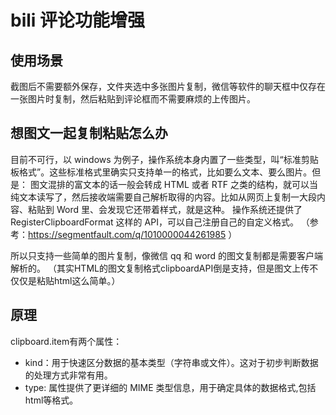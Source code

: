 # bili 评论功能增强

## 使用场景

截图后不需要额外保存，文件夹选中多张图片复制，微信等软件的聊天框中仅存在一张图片时复制，然后粘贴到评论框而不需要麻烦的上传图片。

## 想图文一起复制粘贴怎么办

目前不可行，以 windows 为例子，操作系统本身内置了一些类型，叫“标准剪贴板格式”。这些标准格式里确实只支持单一的格式，比如要么文本、要么图片。但是：
图文混排的富文本的话一般会转成 HTML 或者 RTF 之类的结构，就可以当纯文本读写了，然后接收端需要自己解析取得的内容。比如从网页上复制一大段内容、粘贴到 Word 里、会发现它还带着样式，就是这种。
操作系统还提供了 RegisterClipboardFormat 这样的 API，可以自己注册自己的自定义格式。
（参考：https://segmentfault.com/q/1010000044261985 ）

所以只支持一些简单的图片复制，像微信 qq 和 word 的图文复制都是需要客户端解析的。
（其实HTML的图文复制格式clipboardAPI倒是支持，但是图文上传不仅仅是粘贴html这么简单。）

## 原理

clipboard.item有两个属性：
- kind：用于快速区分数据的基本类型（字符串或文件）。这对于初步判断数据的处理方式非常有用。
- type: 属性提供了更详细的 MIME 类型信息，用于确定具体的数据格式,包括html等格式。


